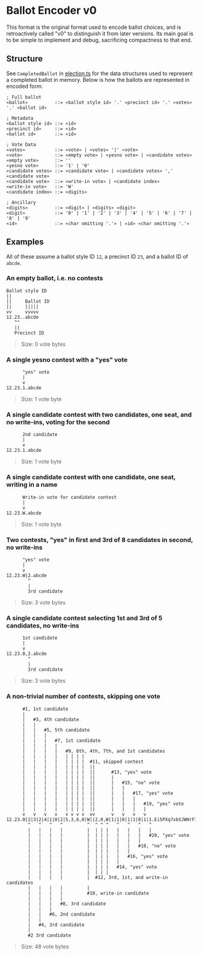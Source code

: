 # Ballot Encoder v0

This format is the original format used to encode ballot choices, and is
retroactively called "v0" to distinguish it from later versions. Its main goal
is to be simple to implement and debug, sacrificing compactness to that end.

## Structure

See `CompletedBallot` in [election.ts](../election.ts) for the data structures
used to represent a completed ballot in memory. Below is how the ballots are
represented in encoded form:

```bnf
; Full ballot
«ballot»          ::= «ballot style id» '.' «precinct id» '.' «votes» '.' «ballot id»

; Metadata
«ballot style id» ::= «id»
«precinct id»     ::= «id»
«ballot id»       ::= «id»

; Vote Data
«votes»           ::= «vote» | «votes» '|' «vote»
«vote»            ::= «empty vote» | «yesno vote» | «candidate votes»
«empty vote»      ::= ''
«yesno vote»      ::= '1' | '0'
«candidate votes» ::= «candidate vote» | «candidate votes» ',' «candidate vote»
«candidate vote»  ::= «write-in vote» | «candidate index»
«write-in vote»   ::= 'W'
«candidate index» ::= «digits»

; Ancillary
«digits»          ::= «digit» | «digits» «digit»
«digit»           ::= '0' | '1' | '2' | '3' | '4' | '5' | '6' | '7' | '8' | '9'
«id»              ::= «char omitting '.'» | «id» «char omitting '.'»
```

## Examples

All of these assume a ballot style ID `12`, a precinct ID `23`, and a ballot ID
of `abcde`.

### An empty ballot, i.e. no contests

```
Ballot style ID
||
||     Ballot ID
||     |||||
vv     vvvvv
12.23..abcde
   ^^
   ||
   Precinct ID
```

> Size: 0 vote bytes

### A single yesno contest with a "yes" vote

```
      "yes" vote
      |
      v
12.23.1.abcde
```

> Size: 1 vote byte

### A single candidate contest with two candidates, one seat, and no write-ins, voting for the second

```
      2nd candidate
      |
      v
12.23.1.abcde
```

> Size: 1 vote byte

### A single candidate contest with one candidate, one seat, writing in a name

```
      Write-in vote for candidate contest
      |
      v
12.23.W.abcde
```

> Size: 1 vote byte

### Two contests, "yes" in first and 3rd of 8 candidates in second, no write-ins

```
      "yes" vote
      |
      v
12.23.W|2.abcde
        ^
        |
        3rd candidate
```

> Size: 3 vote bytes

### A single candidate contest selecting 1st and 3rd of 5 candidates, no write-ins

```
      1st candidate
      |
      v
12.23.0,2.abcde
        ^
        |
        3rd candidate
```

> Size: 3 vote bytes

### A non-trivial number of contests, skipping one vote

```
      #1, 1st candidate
      |
      |   #3, 4th candidate
      |   |
      |   |   #5, 5th candidate
      |   |   |
      |   |   |   #7, 1st candidate
      |   |   |   |
      |   |   |   |   #9, 6th, 4th, 7th, and 1st candidates
      |   |   |   |   | | | |
      |   |   |   |   | | | |  #11, skipped contest
      |   |   |   |   | | | |  ||
      |   |   |   |   | | | |  ||      #13, "yes" vote
      |   |   |   |   | | | |  ||      |
      |   |   |   |   | | | |  ||      |   #15, "no" vote
      |   |   |   |   | | | |  ||      |   |
      |   |   |   |   | | | |  ||      |   |   #17, "yes" vote
      |   |   |   |   | | | |  ||      |   |   |
      |   |   |   |   | | | |  ||      |   |   |   #19, "yes" vote
      |   |   |   |   | | | |  ||      |   |   |   |
      v   v   v   v   v v v v  vv      v   v   v   v
12.23.0|2|3|2|4|1|0|2|5,3,6,0|W||2,0,W|1|1|0|1|1|0|1|1.Ei5PXq7xbSJWHrF1dNRsjg
        ^   ^   ^   ^         ^  ^ ^ ^   ^   ^   ^   ^
        |   |   |   |         |  | | |   |   |   |   |
        |   |   |   |         |  | | |   |   |   |   #20, "yes" vote
        |   |   |   |         |  | | |   |   |   |
        |   |   |   |         |  | | |   |   |   #18, "no" vote
        |   |   |   |         |  | | |   |   |
        |   |   |   |         |  | | |   |   #16, "yes" vote
        |   |   |   |         |  | | |   |
        |   |   |   |         |  | | |   #14, "yes" vote
        |   |   |   |         |  | | |
        |   |   |   |         |  #12, 3rd, 1st, and write-in candidates
        |   |   |   |         |
        |   |   |   |         #10, write-in candidate
        |   |   |   |
        |   |   |   #8, 3rd candidate
        |   |   |
        |   |   #6, 2nd candidate
        |   |
        |   #4, 3rd candidate
        |
        #2 3rd candidate
```

> Size: 48 vote bytes
